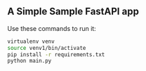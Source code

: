 ## A Simple Sample FastAPI app

Use these commands to run it:

```bash
virtualenv venv
source venv1/bin/activate
pip install -r requirements.txt
python main.py
```